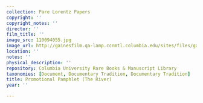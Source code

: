 ```yaml
---
collection: Pare Lorentz Papers
copyright: ''
copyright_notes: ''
director: ''
film_title: ''
image_src: 110094055.jpg
image_url: http://gainesfilm.qa-lamp.ccnmtl.columbia.edu/sites/files/gainesfilm/images/110094055.jpg
location: ''
notes: ''
physical_description: ''
repository: Columbia University Rare Books & Manuscript Library
taxonomies: [Document, Documentary Tradition, Documentary Tradition]
title: Promotional Pamphlet (The River)
year: ''

---
```

